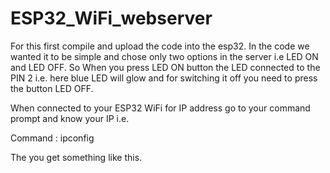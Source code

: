 # ESP32_WiFi_webserver
For this first compile and upload the code into the esp32.
In the code we wanted it to be simple and chose only two options in the server i.e LED ON and LED OFF.
So When you press LED ON button the LED connected to the PIN 2 i.e. here blue LED will glow and for switching it off you need to press the button LED OFF.

When connected to your ESP32 WiFi for IP address go to your command prompt and know your IP i.e. 

Command : ipconfig

The you get something like this.
